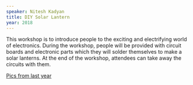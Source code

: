 ```yaml
---
speaker: Nitesh Kadyan
title: DIY Solar Lantern
year: 2018
---
```

This workshop is to introduce people to the exciting and electrifying world of electronics. During the workshop, people will be provided with circuit boards and electronic parts which they will solder themselves to make a solar lanterns. At the end of the workshop, attendees can take away the circuits with them.

[Pics from last year](https://flic.kr/s/aHskxguCU8)
